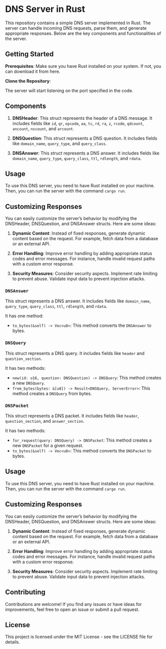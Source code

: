# DNS Server in Rust

This repository contains a simple DNS server implemented in Rust. The server can handle incoming DNS requests, parse them, and generate appropriate responses. Below are the key components and functionalities of the server.

## Getting Started

**Prerequisites**: Make sure you have Rust installed on your system. If not, you can download it from here.

**Clone the Repository**:


The server will start listening on the port specified in the code.

## Components

1. **DNSHeader**: This struct represents the header of a DNS message. It includes fields like `id`, `qr`, `opcode`, `aa`, `tc`, `rd`, `ra`, `z`, `rcode`, `qdcount`, `ancount`, `nscount`, and `arcount`.

2. **DNSQuestion**: This struct represents a DNS question. It includes fields like `domain_name`, `query_type`, and `query_class`.

3. **DNSAnswer**: This struct represents a DNS answer. It includes fields like `domain_name`, `query_type`, `query_class`, `ttl`, `rdlength`, and `rdata`.

## Usage

To use this DNS server, you need to have Rust installed on your machine. Then, you can run the server with the command `cargo run`.

## Customizing Responses

You can easily customize the server’s behavior by modifying the DNSHeader, DNSQuestion, and DNSAnswer structs. Here are some ideas:

1. **Dynamic Content**: Instead of fixed responses, generate dynamic content based on the request. For example, fetch data from a database or an external API.

2. **Error Handling**: Improve error handling by adding appropriate status codes and error messages. For instance, handle invalid request paths with a custom error response.

3. **Security Measures**: Consider security aspects. Implement rate limiting to prevent abuse. Validate input data to prevent injection attacks.

### `DNSAnswer`

This struct represents a DNS answer. It includes fields like `domain_name`, `query_type`, `query_class`, `ttl`, `rdlength`, and `rdata`.

It has one method:
- `to_bytes(&self) -> Vec<u8>`: This method converts the `DNSAnswer` to bytes.

### `DNSQuery`

This struct represents a DNS query. It includes fields like `header` and `question_section`.

It has two methods:
- `new(id: u16, question: DNSQuestion) -> DNSQuery`: This method creates a new `DNSQuery`.
- `from_bytes(bytes: &[u8]) -> Result<DNSQuery, ServerError>`: This method creates a `DNSQuery` from bytes.

### `DNSPacket`

This struct represents a DNS packet. It includes fields like `header`, `question_section`, and `answer_section`.

It has two methods:
- `for_request(query: DNSQuery) -> DNSPacket`: This method creates a new `DNSPacket` for a given request.
- `to_bytes(&self) -> Vec<u8>`: This method converts the `DNSPacket` to bytes.

## Usage

To use this DNS server, you need to have Rust installed on your machine. Then, you can run the server with the command `cargo run`.

## Customizing Responses

You can easily customize the server’s behavior by modifying the DNSHeader, DNSQuestion, and DNSAnswer structs. Here are some ideas:

1. **Dynamic Content**: Instead of fixed responses, generate dynamic content based on the request. For example, fetch data from a database or an external API.

2. **Error Handling**: Improve error handling by adding appropriate status codes and error messages. For instance, handle invalid request paths with a custom error response.

3. **Security Measures**: Consider security aspects. Implement rate limiting to prevent abuse. Validate input data to prevent injection attacks.

## Contributing

Contributions are welcome! If you find any issues or have ideas for improvements, feel free to open an issue or submit a pull request.

## License

This project is licensed under the MIT License - see the LICENSE file for details.

